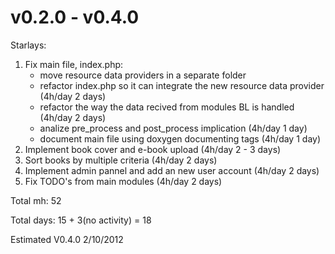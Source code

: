 v0.2.0 - v0.4.0 
===============

Starlays:

1. Fix main file, index.php:
    - move resource data providers in a separate folder
    - refactor index.php so it can integrate the new resource data provider (4h/day 2 days)
    - refactor the way the data recived from modules BL is handled (4h/day 2 days)
    - analize pre_process and post_process implication (4h/day 1 day)
    - document main file using doxygen documenting tags (4h/day 1 day)
2. Implement book cover and e-book upload (4h/day 2 - 3 days)
3. Sort books by multiple criteria (4h/day 2 days)
4. Implement admin pannel and add an new user account (4h/day 2 days)
5. Fix TODO's from main modules (4h/day 2 days)

Total mh:   52

Total days: 15 + 3(no activity) = 18

Estimated V0.4.0 2/10/2012